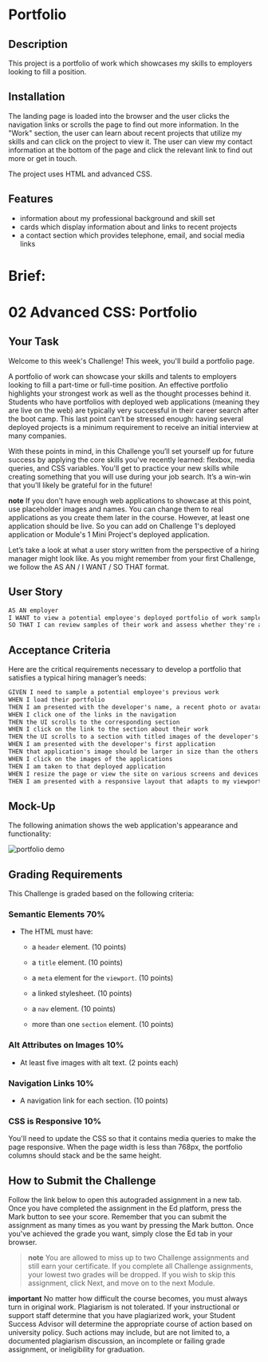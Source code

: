 # Portfolio

## Description

This project is a portfolio of work which showcases my skills to employers looking to fill a position. 

## Installation

The landing page is loaded into the browser and the user clicks the navigation links or scrolls the page to find out more information. In the "Work" section, the user can learn about recent projects that utilize my skills and can click on the project to view it. The user can view my contact information at the bottom of the page and click the relevant link to find out more or get in touch.

The project uses HTML and advanced CSS.

## Features

- information about my professional background and skill set
- cards which display information about and links to recent projects
- a contact section which provides telephone, email, and social media links

# Brief:

# 02 Advanced CSS: Portfolio

## Your Task

Welcome to this week's Challenge! This week, you'll build a portfolio page.

A portfolio of work can showcase your skills and talents to employers looking to fill a part-time or full-time position. An effective portfolio highlights your strongest work as well as the thought processes behind it. Students who have portfolios with deployed web applications (meaning they are live on the web) are typically very successful in their career search after the boot camp. This last point can’t be stressed enough: having several deployed projects is a minimum requirement to receive an initial interview at many companies.

With these points in mind, in this Challenge you’ll set yourself up for future success by applying the core skills you've recently learned: flexbox, media queries, and CSS variables. You'll get to practice your new skills while creating something that you will use during your job search. It’s a win-win that you'll likely be grateful for in the future!

**note** If you don't have enough web applications to showcase at this point, use placeholder images and names. You can change them to real applications as you create them later in the course. However, at least one application should be live. So you can add on Challenge 1's deployed application or Module's 1 Mini Project's deployed application.

Let’s take a look at what a user story written from the perspective of a hiring manager might look like. As you might remember from your first Challenge, we follow the AS AN / I WANT / SO THAT format.

## User Story

```md
AS AN employer
I WANT to view a potential employee's deployed portfolio of work samples
SO THAT I can review samples of their work and assess whether they're a good candidate for an open position
```

## Acceptance Criteria

Here are the critical requirements necessary to develop a portfolio that satisfies a typical hiring manager’s needs:

```md
GIVEN I need to sample a potential employee's previous work
WHEN I load their portfolio
THEN I am presented with the developer's name, a recent photo or avatar, and links to sections about them, their work, and how to contact them
WHEN I click one of the links in the navigation
THEN the UI scrolls to the corresponding section
WHEN I click on the link to the section about their work
THEN the UI scrolls to a section with titled images of the developer's applications
WHEN I am presented with the developer's first application
THEN that application's image should be larger in size than the others
WHEN I click on the images of the applications
THEN I am taken to that deployed application
WHEN I resize the page or view the site on various screens and devices
THEN I am presented with a responsive layout that adapts to my viewport
```

## Mock-Up

The following animation shows the web application's appearance and functionality:

![portfolio demo](./Assets/02-advanced-css-homework-demo.gif)

## Grading Requirements

This Challenge is graded based on the following criteria:

### Semantic Elements 70%

* The HTML must have:

  * a `header` element. (10 points)

  * a `title` element. (10 points)

  * a `meta` element for the `viewport`. (10 points)

  * a linked stylesheet. (10 points)

  * a `nav` element. (10 points)

  * more than one `section` element. (10 points)

### Alt Attributes on Images 10%

* At least five images with alt text. (2 points each)

### Navigation Links 10%

* A navigation link for each section. (10 points)

### CSS is Responsive 10%

You'll need to update the CSS so that it contains media queries to make the page responsive. When the page width is less than 768px, the portfolio columns should stack and be the same height.

## How to Submit the Challenge

Follow the link below to open this autograded assignment in a new tab. Once you have completed the assignment in the Ed platform, press the Mark button to see your score. Remember that you can submit the assignment as many times as you want by pressing the Mark button. Once you've achieved the grade you want, simply close the Ed tab in your browser.

> **note** You are allowed to miss up to two Challenge assignments and still earn your certificate. If you complete all Challenge assignments, your lowest two grades will be dropped. If you wish to skip this assignment, click Next, and move on to the next Module.

**important** No matter how difficult the course becomes, you must always turn in original work. Plagiarism is not tolerated. If your instructional or support staff determine that you have plagiarized work, your Student Success Advisor will determine the appropriate course of action based on university policy. Such actions may include, but are not limited to, a documented plagiarism discussion, an incomplete or failing grade assignment, or ineligibility for graduation.
